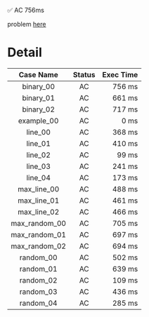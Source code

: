 ✅  AC  756ms

problem [here](https://judge.yosupo.jp/problem/lca)

# Detail

| Case Name | Status | Exec Time |
|:---------:|:------:|---------:|
| binary_00 | AC | 756 ms |
| binary_01 | AC | 661 ms |
| binary_02 | AC | 717 ms |
| example_00 | AC | 0 ms |
| line_00 | AC | 368 ms |
| line_01 | AC | 410 ms |
| line_02 | AC | 99 ms |
| line_03 | AC | 241 ms |
| line_04 | AC | 173 ms |
| max_line_00 | AC | 488 ms |
| max_line_01 | AC | 461 ms |
| max_line_02 | AC | 466 ms |
| max_random_00 | AC | 705 ms |
| max_random_01 | AC | 697 ms |
| max_random_02 | AC | 694 ms |
| random_00 | AC | 502 ms |
| random_01 | AC | 639 ms |
| random_02 | AC | 109 ms |
| random_03 | AC | 436 ms |
| random_04 | AC | 285 ms |


